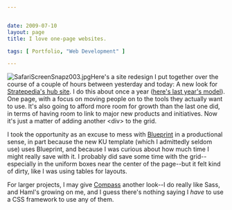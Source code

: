 ```yaml
---


date: 2009-07-10
layout: page
title: I love one-page websites.

tags: [ Portfolio, "Web Development" ]

---
```


![SafariScreenSnapz003.jpg](/uploads/2009/07/safariscreensnapz003.jpg)Here's
a site redesign I put together over the course of a couple of hours
between yesterday and today: A new look for [Stratepedia's hub
site](http://stratepedia.org/). I do this about once a year ([here's
last year's
model](/posts/2008/08/yesterdays-project-new-look-for-stratepediaorg.html)).
One page, with a focus on moving people on to the tools they actually
want to use. It's also going to afford more room for growth than the
last one did, in terms of having room to link to major new products and
initiatives. Now it's just a matter of adding another \<div\> to the
grid.

I took the opportunity as an excuse to mess with
[Blueprint](http://blueprintcss.org/) in a productional sense, in part
because the new KU template (which I admittedly seldom use) uses
Blueprint, and because I was curious about how much time I might really
save with it. I probably did save some time with the grid--especially in
the uniform boxes near the center of the page--but it felt kind of
dirty, like I was using tables for layouts.

For larger projects, I may give [Compass](http://compass-style.org/)
another look--I do really like Sass, and Haml's growing on me, and I
guess there's nothing saying I *have* to use a CSS framework to use any
of them.
